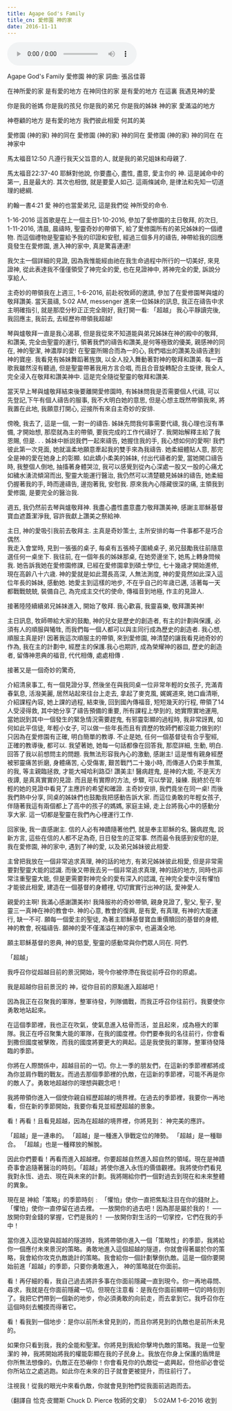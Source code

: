 ```yaml
---
title: Agape God's Family
title_cn: 愛修園 神的家
date: 2016-11-11
---
```


<audio controls src="/content/posts/agape-gods-family/agape-gods-family.mp3"></audio>

Agape God's Family
愛修園 神的家
詞曲:  張呂佳蓉
 
在神所愛的家
是有愛的地方
在神同住的家
是有愛的地方
在這裏
我遇見神的愛

你是我的爸媽
你是我的孩兒
你是我的弟兄
你是我的姊妹
神的家
愛滿溢的地方
 
神卷顧的地方
是有愛的地方
我們彼此相愛
何其的美
 
愛修園 (神的家)
神的同在
愛修園 (神的家)
神的同在
愛修園 (神的家)
神的同在
在神家中
​

馬太福音12:50
凡遵行我天父旨意的人, 就是我的弟兄姐妹和母親了.

馬太福音22:37-40
耶穌對他說, 你要盡心, 盡性, 盡意, 愛主你的 神.  這是誡命中的第一, 且是最大的.  其次也相倣, 就是要愛人如己. 這兩條誡命, 是律法和先知一切道理的總綱.

約翰一書4:21
愛 神的也當愛弟兄, 這是我們從 神所受的命令.

1-16-2016
這首歌是在上一個主日1-10-2016, 參加了愛修園的主日敬拜, 的次日, 1-11-2016, 清晨, 晨禱時, 聖靈奇妙的帶領下, 給了愛修園所有的弟兄姊妹的一個禮物.  而這個禮物是聖靈給予我的印證和安慰, 經過三個多月的禱告, 神帶給我的回應竟發生在愛修園, 進入神的家中, 真是驚喜連連!

我欠主一個詳細的見證, 因為我惟能經由祂在我生命過程中所行的一切美好, 來見證神, 從此表達我不僅僅領受了神完全的愛, 也在見證神中, 將神完全的愛, 訴說分享給人.  

主奇妙的帶領我在上週三, 1-6-2016, 前赴祝牧師的邀請, 參加了在愛修園琴與爐的敬拜讚美.  當天晨禱, 5:02 AM, messenger 進來一位姊妹的訊息, 我正在禱告中求主明確指引, 就是那麼分秒正正完全剛好, 我打開一看:
​「超越」
我心平靜讀完後, 我回應主, 我前去, 去經歷祢帶領我超越!

琴與爐敬拜一直是我心渴慕, 但是我從來不知道能與弟兄姊妹在神的殿中的敬拜, 和讚美, 完全由聖靈的運行, 領著我們的禱告和讚美,是何等極致的優美, 親感神的同在, 神的聖潔, 神濃厚的愛!  在聖靈所賜合而為一的心, 我們唱出的讚美及禱告達到神的寶座.  我看見有姊妹舞蹈著旌旗, 以全人投入舞動著對神的敬拜和讚美. 每一首歌我雖然沒有聽過, 但是聖靈帶著我用方言合唱, 而且合音旋轉配合主旋律, 我全人, 完全浸入在敬拜和讚美神中. 這是完全隨從聖靈的敬拜和讚美.

當天早上琴與爐敬拜結束後要離開愛修園時, 有姊妹問我是否需要個人代禱, 可以先登記,下午有個人禱告的服事, 我不大明白她的意思, 但是心想主既然帶領我來, 將我置在此地, 我願意打開心, 迎接所有來自主奇妙的安排.

傍晚, 我去了, 這是一個, 一對一的禱告. 姊妹先問我何事需要代禱, 我心理也沒有準備, 才開始想, 那麼就為主的帶領, 要我完成的工作代禱好了.  我開始解釋主給了我恩賜, 但是. . . 姊妹中㫁説我們一起來禱告, 她握住我的手, 我心想如何的愛啊! 我們彼此第一次見面, 她就溫柔地願意牽起我的雙手來為我禱告. 她柔細體貼人意, 那完全是神的愛在她身上的彰顯.  如此嬌小柔美的姊妹, 付出代禱者的愛, 當她開口禱告時, 我整個人倒地, 抽搐著身體哭泣, 我可以感覺到從內心深處一股又一股的心痛尤如穢水湧流傾瀉而出, 聖靈大能運行醫治, 我仍然可以清楚聽見姊妹的禱告, 她柔細仍握著我的手, 時而邊禱告, 邊抱著我, 安慰我.  原來我內心隱藏很深的痛, 主領我到愛修園, 是要完全的醫治我.   

週五, 我仍然前去琴與爐敬拜神. 我盡心盡性盡意盡力敬拜讚美神, 感謝主耶穌基督寶血遮蓋潔淨我, 容許我獻上讚美之祭給神.

主日,  神的愛吸引我前去敬拜主.  主真是奇妙策士, 主所安排的每一件事都不是巧合偶然.  
我走入會堂時, 見到一張張的桌子, 每桌有五張椅子圍繞桌子, 弟兄鼓勵我往前隨意選任何一桌坐下. 我往前, 在一個年長的姊妹那桌, 在她旁邊坐下, 她馬上轉身問候我. 她告訴我她在愛修園修課, 已經在愛修園拿到碩士學位, 七十幾歳才開始進修, 現在高齡八十六歳.  神的愛就是如此濶長高深, 人無法測度, 神的愛竟然如此深入這位年長的姊妹, 感動她.  她愛主到這樣的地步, 不在乎自己的年歳已邁, 活著每一天都戰戰兢兢, 裝備自己, 為完成主交代的使命, 傳福音到地極, 作主的見證人. 

接著陸陸續續弟兄姊妹進入, 開始了敬拜.  我心歡喜, 我靈喜樂, 敬拜讚美神!

主日訊息, 牧師帶給大家的鼓勵, 神的兒女是歷史的創造者, 有主的計劃與保護, 必須有人的順服與犧牲, 而我們每一個人都可以與主同行成為歷史的創造者. 我心想, 順服主真是好! 因著我這次順服主的帶領, 來到愛修園, 神清楚的讓我看見祂奇妙的作為, 我在主的計劃中, 經歷主的保護.我心也期許, 成為榮耀神的器皿, 歷史的創造者, 留傳神恩典的福音, 代代相傳, 處處相傳 .

接著又是一個奇妙的驚奇,

介紹清泉事工, 有一個見證分享, 然後坐在與我同桌一位非常年輕的女孩子, 充滿青春氣息, 活潑美麗, 居然站起來往台上走去, 拿起了麥克風, 娓娓道來, 她口齒清晣, 介紹課程內容, 她上課的過程, 結束後, 回到國內傳福音, 短短幾天的行程, 帶領了14人受浸得救, 其中她分享了禱告預備的重要, 所有課程上學到的, 她實際實地運用, 當她説到其中一個發生的緊急情況需要趕鬼, 有邪靈彰顯的過程時, 我非常訝異, 如何如此平信徒, 年輕小女子, 可以做一些年長而且有資歷的牧師們都沒能力做到的!  只因為在愛修園有正確,  明白簡單的教導. 不止是她, 任何一個基督徒有合乎聖經, 正確的教導後, 都可以.  我望著她, 她每一句話都像在回答我, 那麼詳細, 生動, 明白.  回答了我以前想問主的問題.  我無法形容我內心的激動, 感謝主!  這是惟有親身經歷被邪靈痛苦折磨, 身體痛苦, 心受傷害, 艱苦戰鬥二十幾小時, 而傳道人仍束手無策, 的我, 等主親臨拯救, 才能大喊哈利路亞! 讚美主! 醫病趕鬼, 是神的大能, 不是天方夜譚, 是真真實實的見證. 而且是有實際的方法, 步驟, 可以學習, 操練. 我終於在年輕的她的見證中看見了主應許的希望和確證.  主奇妙安排, 我們竟坐在同一桌! 而後我們熱中分享, 同桌的姊妹們也鼓勵我把感動告訴大家.  而這位勇敢的年輕女孩子, 伴隨著我這有兩個都上了高中的孩子的媽媽, 家庭主婦, 走上台將我心中的感動分享大家.  這一切都是聖靈在我們內心𥚃運行工作. 

回家後, 我一直感謝主. 信的人必有神蹟隨著他們, 就是奉主耶穌的名, 醫病趕鬼, 説新方言, 這些在信的人都不足為奇, 日日發生的正常事.  然而最令我感到安慰的是, 我在愛修園, 神的家中, 遇到了神的愛, 以及弟兄姊妹彼此相愛.  

主曾把我放在一個非常追求真理, 神的話的地方, 有弟兄姊妹彼此相愛, 但是非常需要對聖靈大能的認識.
​而後又帶我去另一個非常追求真理, 神的話的地方, 同時也非常注重聖靈大能, 但是更需要對神完全的愛有深入的認識, 在神完全愛中沒有懼怕才能彼此相愛, 建造在一個基督的身體𥚃, 切切實實行出神的話, 愛神愛人. 

親愛的主啊! 我滿心感謝讚美祢! 我降服祢的奇妙帶領, 親身見證了, 聖父, 聖子, 聖靈三一真神在神的教會中.  神的心意, 教會的復興, 是有愛, 有真理,  有神的大能運行, 缺一不可.  願每一個愛主的聖徒, 為著主耶穌基督寶血重價贖回的基督的身體,  神的教會, 祝福禱告. 願神的愛不僅滿溢在神的家中, 也遍滿全地.
 
願主耶穌基督的恩典, 神的慈愛, 聖靈的感動常與你們眾人同在.  阿們.
  

「超越」

我呼召你從超越目前的景況開始，現今你被停滯在我從前呼召你的原處。
 
我是超越你目前景況的 神，從你目前的原點進入超越吧！
 
因為我正在召聚我的軍隊，整軍待發，列隊備戰，而我正呼召你往前行。我要使你勇敢地站起來。
 
在這個季節裡，我也正在吹氣，使氣息進入枯骨而活，並且起來，成為極大的軍隊。我正在呼召聚集大能的軍隊，在我的國度裡。你們要奉我的名往前行，你會看到撒但國度被擊敗，而我的國度將要更大的興起。這是我使我的軍隊，整軍待發降臨的季節。
 
你將在人際關係中，超越目前的一切。你上一季的朋友們，在這新的季節裡都將成為你並肩作戰的戰友。而過去那個季節裡的仇敵，在這新的季節裡，可能不再是你的敵人了。勇敢地超越你的理想與觀念吧！
 
我將帶領你進入一個使你親自經歷超越的境界裡。在過去的季節裡，我要你一再地看，但在新的季節開始，我要你看見並經歷超越的景象。

看！再看！且看見超越，因為在超越的境界裡，你將見到： 神完美的應許。
 
「超越」是一連串的。
「超越」是一種進入爭戰定位的陣勢。
「超越」是一種聯合。
「超越」也是一種釋放的解脫。
 
因此你們要看！再看而進入超越裡。你要超越自然進入超自然的領域。現在是神蹟奇事會追隨著醫治的時刻。「超越」將使你進入永恆的價值觀裡。我將使你們看見我對永恆、過去、現在與未來的計劃。我將賜給你們一個對過去到現在和未來整體的異象。
 
 現在是 神給「策略」的季節時刻﹕
「懼怕」使你一直把焦點注目在你的錢財上。
「懼怕」使你一直停留在過去裡。
──放開你的過去吧！因為那是屬於我的！
──放開你對金錢的掌握，它們是我的！
──放開你對生活的一切掌控，它們在我的手中！
 
當你進入這改變與超越的隧道時，我將帶領你進入一個「策略性」的季節，我將給你一個應付未來景況的策略。勇敢地進入這個超越的隧道，你就會得著屬於你的策略，我會給你攻克仇敵詭計的策略。我會給你一個計劃擊倒仇敵。這是一個你要開始前進「超越」的季節，只要你勇敢進入， 神的策略就在你面前。
 
看！再仔細的看，我自己過去將許多事在你面前隱藏一直到現今。你一再地尋問、尋求，我就是在你面前隱藏一切。但現在注意看：是我在你面前顯明一切的時刻到了。我把它們帶到一個新的地步，你必須勇敢的向前走，而去拿到它。我呼召你在這個時刻去觸摸而得著它。
 
看！看我到一個地步：是你以前所未曾見到的，而且你將見到的仇敵也是前所未見的。
 
如果你只看到我，我的全能和聖潔。你將見到我給你擊垮仇敵的策略。我是一位聖潔的 神，我將開始將我的權能彰顯在我的子民身上。我放在你身上保護的盾牌是你所無法想像的。仇敵正在恐嚇你！你會看見你的仇敵從一處興起，但他卻必會從你所站立之處逃跑。如此你在未來的日子就會更被提升，而往前行了。
 
注視我！從我的眼光中來看仇敵，你就會見到牠們從我面前逃跑而去。

（翻譯自  恰克‧皮爾斯 Chuck D. Pierce 牧師的文章）
​
5:02AM 1-6-2016 收到